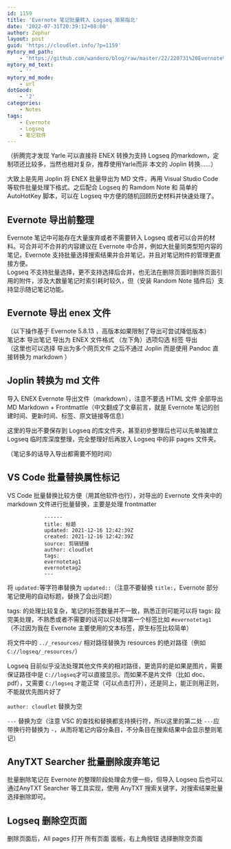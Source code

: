 ```yaml
---
id: 1159
title: 'Evernote 笔记批量转入 Logseq 简易指北'
date: '2022-07-31T20:39:12+08:00'
author: Zephur
layout: post
guid: 'https://cloudlet.info/?p=1159'
mytory_md_path:
    - 'https://github.com/wandero/blog/raw/master/22/220731%20Evernote%20%E7%AC%94%E8%AE%B0%E6%89%B9%E9%87%8F%E8%BD%AC%E5%85%A5%20Logseq%20%E7%AE%80%E6%98%93%E6%8C%87%E5%8C%97.md'
mytory_md_text:
    - ''
mytory_md_mode:
    - url
dotGood:
    - '2'
categories:
    - Notes
tags:
    - Evernote
    - Logseq
    - 笔记软件
---
```


（折腾完才发现 Yarle 可以直接将 ENEX 转换为支持 Logseq 的markdown，定制项还比较多，当然也相对复杂，推荐使用Yarle而非 本文的 Joplin 转换……）

大致上是先用 Joplin 将 ENEX 批量导出为 MD 文件，再用 Visual Studio Code 等软件批量处理下格式。之后配合 Logseq 的 Ramdom Note 和 简单的 AutoHotKey 脚本，可以在 Logseq 中方便的随机回顾历史材料并快速处理了。

<!-- more -->

## Evernote 导出前整理

Evernote 笔记中可能存在大量废弃或者不需要转入 Logseq 或者可以合并的材料。可合并可不合并的内容建议在 Evernote 中合并，例如大批量同类型短内容的笔记，Evernote 支持批量选择搜索结果并合并笔记，并且对笔记附件的管理更直接方便。  
Logseq 不支持批量选择，更不支持选择后合并，也无法在删除页面时删除页面引用的附件，涉及大数量笔记时索引耗时较久，但（安装 Random Note 插件后）支持显示随记笔记功能。

## Evernote 导出 enex 文件

（以下操作基于 Evernote 5.8.13 ，高版本如果限制了导出可尝试降低版本）  
笔记本 导出笔记 导出为 ENEX 文件格式 （左下角）选项勾选 标签 导出  
（这里也可以选择 导出为多个网页文件 之后不通过 Joplin 而是使用 Pandoc 直接转换为 markdown ）

## Joplin 转换为 md 文件

导入 ENEX Evernote 导出文件（markdown），注意不要选 HTML 文件 全部导出 MD Markdown + Frontmattle（中文翻成了文章前言，就是 Evernote 笔记的创建时间、更新时间、标签、原文链接等信息）

这里的导出不要保存到 Logseq 的库文件夹，甚至初步整理后也可以先单独建立 Logseq 临时库深度整理，完全整理好后再放入 Logseq 中的非 pages 文件夹。

（笔记多的话导入导出都需要不短时间）

## VS Code 批量替换属性标记

VS Code 批量替换比较方便（用其他软件也行），对导出的 Evernote 文件夹中的 markdown 文件进行批量替换，主要是处理 frontmatter

```
            ------
            title: 标题
            updated: 2021-12-16 12:42:39Z
            created: 2021-12-16 12:42:39Z
            source: 剪辑链接
            author: cloudlet
            tags:
            evernotetag1
            evernotetag2
            ---
```

将 `updated:`等字符串替换为 `updated::`（注意不要替换 `title:`，Evernote 部分笔记使用的自动标题，替换了会出问题）

tags: 的处理比较复杂，笔记的标签数量并不一致，熟悉正则可能可以将 tags: 段完美处理，不熟悉或者不需要的话可以只处理第一个标签比如 `#evernotetag1` （不过因为我在 Evernote 主要使用的文本标签，原生标签比较简单）

将文件中的 `../_resources/` 相对路径替换为 resources 的绝对路径（例如 `C://logseq/_resources/`）

Logseq 目前似乎没法处理其他文件夹的相对路径，更诡异的是如果是图片，需要保证路径中是 `C://logseq`才可以直接显示。而如果不是片文件（比如 doc、pdf），又需要 `C:/logseq` 才能正常（可以点击打开），还是同上，能正则用正则，不能就优先图片好了

`author: cloudlet` 替换为空

`---` 替换为空（注意 VSC 的查找和替换都支持换行符，所以这里的第二处 `---`应带换行符替换为 `-`，从而将笔记内容分条目，不分条目在搜索结果中会显示整则笔记）

## AnyTXT Searcher 批量删除废弃笔记

批量删除笔记在 Evernote 的整理阶段处理会方便一些，但导入 Logseq 后也可以通过AnyTXT Searcher 等工具实现，使用 AnyTXT 搜索关键字，对搜索结果批量选择删除即可。

## Logseq 删除空页面

删除页面后，All pages 打开 所有页面 面板，右上角按钮 选择删除空页面